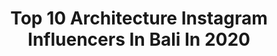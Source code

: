 ---
title: Top 10 Architecture Instagram Influencers In Bali In 2020
description: >-
  Find top architecture Instagram influencers in Bali in 2020. Most popular hashtags: #bali #architecture #indonesia #travel.
platform: Instagram
profiles:
  - username: "ren.fonseca"
    fullname: >-
      Rennan | 📸 Photographer
    location: "Indonesia"
    followers: 1651
    engagement: 1342
    commentsToLikes: 0.122079
    id: ck8sypsw2lj9n0j78lp1g87qi
    verified: false
    hashtags: "#traveltheworld, #coupleshoot, #couple, #balikpapan"
  - username: "bagasfeka"
    fullname: >-
      Bagas “BedjO” Fekaramboga
    location: "Indonesia"
    followers: 9537
    engagement: 960
    commentsToLikes: 0.223488
    id: ck136tcqy85nx0i19fi5u18vj
    verified: false
    hashtags: "#jakartaphotography, #leeminence, #senayanresidence, #geonusantara"
  - username: "wearedesignassembly"
    fullname: >-
      D E S I G N   A S S E M B L Y
    location: "Indonesia"
    followers: 9041
    engagement: 451
    commentsToLikes: 0.012524
    id: ck1347ovzv4dd0i193zivdl63
    verified: false
    hashtags: "#senseofplace, #renovation, #sketchup, #shopfront"
  - username: "rosscockrell"
    fullname: >-
      Ross Cockrell
    location: "Indonesia"
    followers: 16164
    engagement: 911
    commentsToLikes: 0.047745
    id: ck15s7e14blkk0i19jl6ynuoh
    verified: false
    hashtags: "#babyanimal, #canon, #losangeles, #mychicagopix"
  - username: "alifeiimagined"
    fullname: >-
      Joe
    location: "Indonesia"
    followers: 13607
    engagement: 481
    commentsToLikes: 0.044744
    id: ck0w3ali8sf2p0i194lwya7r8
    verified: false
    hashtags: "#nature, #visitcappadocia, #travelgirlsgo, #inspire"
  - username: "baliinteriors"
    fullname: >-
      BALI INTERIORS
    location: "Indonesia"
    followers: 49726
    engagement: 176
    commentsToLikes: 0.032404
    id: ck1347obtv4a70i198g3sfm1b
    verified: false
    hashtags: "#baliadvisor, #homerenovation, #dominomag, #spas"
  - username: "arsitektropis"
    fullname: >-
      Ren Katili
    location: "Indonesia"
    followers: 26372
    engagement: 253
    commentsToLikes: 0.023883
    id: ck135fith15wk0i19rqeqsii3
    verified: false
    hashtags: "#tujutuju, #petitenget, #italy, #mblocspace"
  - username: "ukkarizki"
    fullname: >-
      Ukka Rizki
    location: "Indonesia"
    followers: 25387
    engagement: 61
    commentsToLikes: 0.076623
    id: ck14heuli9yzm0i19tb91jvv1
    verified: false
    hashtags: "#travelguide, #balihotel, #beautifulview, #bricks"
  - username: "mochilamonkeys"
    fullname: >-
      Travel Blogger | Marco & Erika
    location: "Indonesia"
    followers: 82654
    engagement: 324
    commentsToLikes: 0.085614
    id: ck0u0k2onu1vg0i19s0mz1tt4
    verified: false
    hashtags: "#iran, #coupleswhotravel, #stayandwander, #travelling"
  - username: "devarra_"
    fullname: >-
      DEVARRA
    location: "Indonesia"
    followers: 12403
    engagement: 614
    commentsToLikes: 0.043161
    id: ck0vvg32yozek0i19vz5l8kr7
    verified: false
    hashtags: "#visitjapan, #vespaworld, #garudaland, #throwback"
---